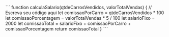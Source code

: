


ˋˋˋ
function calculaSalario(qtdeCarrosVendidos, valorTotalVendas) {
 // Escreva seu código aqui
let comissaoPorCarro = qtdeCarrosVendidos * 100
let comissaoPorcentagem = valorTotalVendas * 5 / 100
let salarioFixo = 2000
let comissaoTotal = salarioFixo + comissaoPorCarro + comissaoPorcentagem
return comissaoTotal
}
ˋˋˋ